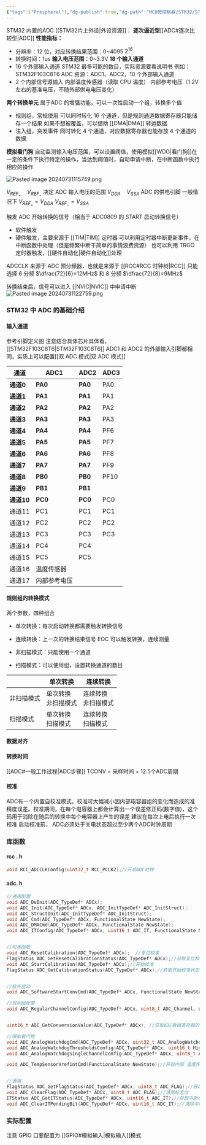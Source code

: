 ```yaml
---
{"tags":["Preipheral"],"dg-publish":true,"dg-path":"MCU微控制器/STM32/STM32 ADC.md","permalink":"/MCU微控制器/STM32/STM32 ADC/","dgPassFrontmatter":true,"noteIcon":"","created":"2025-08-02T10:36:28.462+08:00","updated":"2025-08-28T21:53:12.784+08:00"}
---
```



STM32 内置的ADC [[STM32片上外设\|外设资源]]： **逐次逼近型**[[ADC#逐次比较型\|ADC]]
**性能指标：**
- 分辨率：12 位，对应转换结果范围：0~4095  $2^{16}$
- 转换时间：1us 
**输入电压范围**：0~3.3V
**18 个输入通道**
- 16 个外部输入通道
	STM32 最多可能的数目，实际资源要看说明书
	例如：STM32F103C8T6 ADC 资源：ADC1、ADC2，10 个外部输入通道
- 2 个内部信号源输入
	内部温度传感器（读取 CPU 温度）
	内部参考电压（1.2V 左右的基准电压，不随外部供电电压变化）

**两个转换单元**
属于ADC 的增强功能，可以一次性启动一个组，转换多个值
- 规则组，常规使用
	可以同时转化 16 个通道，但是规则通道数据寄存器只能储存一个结果
	如果不想被覆盖，可以借助 [[DMA\|DMA]] 转运数据
- 注入组，突发事件
	同时转化 4 个通道，对应数据寄存器也能存放 4 个通道的数据

**模拟看门狗**
自动监测输入电压范围，可以设置阈值，使用模拟[[WDG\|看门狗]]在一定的条件下执行特定的操作，当达到阈值时，自动申请中断，在中断函数中执行相应的操作

![Pasted image 20240731115749.png](../img/user/Functional%20files/Photo%20Resources/Pasted%20image%2020240731115749.png)

$V_{REF_{+}}\quad V_{REF_{-}}$   决定 ADC 输入电压的范围
$V_{DDA} \quad V_{SSA}$    ADC 的供电引脚
一般情况下 $V_{REF_{+}}=V_{DDA}$   $V_{REF_{-}}=V_{SSA}$

触发 ADC 开始转换的信号（相当于 ADC0809 的 START 启动转换信号）
- 软件触发
- 硬件触发，主要来源于 [[TIM\|TIM]] 定时器
	可以利用定时器中断更新事件，在中断函数中处理（但是频繁中断干简单的事情浪费资源）
	也可以利用 TRGO 定时器触发，[[硬件自动化\|硬件自动化]]处理

ADCCLK 来源于 ADC 预分频器，也就是来源于 [[RCC#RCC 时钟树\|RCC]]
只能选择 6 分频 $\dfrac{72}{6}=12MHz$ 和 8 分频 $\dfrac{72}{8}=9MHz$

转换结束后，信号可以进入 [[NVIC\|NVIC]] 中申请中断
![Pasted image 20240731122759.png](../img/user/Functional%20files/Photo%20Resources/Pasted%20image%2020240731122759.png)

### STM32 中 ADC 的基础介绍
#### 输入通道
参考引脚定义图
注意结合具体芯片具体看，[[STM32F103C8T6\|STM32F103C8T6]]
ADC1 和 ADC2 的外部输入引脚都相同，实质上可以配置[[双 ADC 模式\|双 ADC 模式]]

| 通道   | ADC1   | ADC2 | ADC3 |
| ---- | ------ | ---- | ---- |
| **通道0**  | **PA0**    | **PA0**  | PA0  |
| **通道1**  | **PA1**    | **PA1**  | PA1  |
| **通道2**  | **PA2**    | **PA2**  | PA2  |
| **通道3**  | **PA3**    | **PA3**  | PA3  |
| **通道4**  | **PA4**    | **PA4**  | PF6  |
| **通道5**  | **PA5**    | **PA5**  | PF7  |
| **通道6**  | **PA6**    | **PA6**  | PF8  |
| **通道7**  | **PA7**    | **PA7**  | PF9  |
| **通道8**  | **PB0**    | **PB0**  | PF10 |
| **通道9**  | **PB1**    | **PB1**  |      |
| **通道10** | **PC0**    | **PC0**  | PC0  |
| 通道11 | PC1    | PC1  | PC1  |
| 通道12 | PC2    | PC2  | PC2  |
| 通道13 | PC3    | PC3  | PC3  |
| 通道14 | PC4    | PC4  |      |
| 通道15 | PC5    | PC5  |      |
| 通道16 | 温度传感器  |      |      |
| 通道17 | 内部参考电压 |      |      |
#### 规则组的转换模式
两个参数，四种组合
- 单次转换：每次启动转换都需要触发转换信号
- 连续转换：上一次的转换结束信号 EOC 可以触发转换，连续测量

- 非扫描模式：只能使用一个通道
- 扫描模式：可以使用组，设置转换通道的数目

|       | 单次转换              | 连续转换              |
| ----- | ----------------- | ----------------- |
| 非扫描模式 | 单次转换<br>非扫描模式<br> | 连续转换<br>非扫描模式<br> |
| 扫描模式  | 单次转换<br>扫描模式<br>  | 连续转换<br>扫描模式<br>  |

#### 数据对齐

#### 转换时间
[[ADC#一般工作过程\|ADC步骤]]
TCONV = 采样时间 + 12.5个ADC周期

#### 校准
ADC有一个内置自校准模式。校准可大幅减小因内部电容器组的变化而造成的准精度误差。校准期间，在每个电容器上都会计算出一个误差修正码(数字值)，这个码用于消除在随后的转换中每个电容器上产生的误差
建议在每次上电后执行一次校准
启动校准前， ADC必须处于关电状态超过至少两个ADC时钟周期



### 库函数
#### rcc . h
```C
void RCC_ADCCLKConfig(uint32_t RCC_PCLK2);//开启ADC时钟
```

#### adc. h
```C
//通用配置
void ADC_DeInit(ADC_TypeDef* ADCx);
void ADC_Init(ADC_TypeDef* ADCx, ADC_InitTypeDef* ADC_InitStruct);
void ADC_StructInit(ADC_InitTypeDef* ADC_InitStruct);
void ADC_Cmd(ADC_TypeDef* ADCx, FunctionalState NewState);
void ADC_DMACmd(ADC_TypeDef* ADCx, FunctionalState NewState);
void ADC_ITConfig(ADC_TypeDef* ADCx, uint16_t ADC_IT, FunctionalState NewState);


//校准函数
void ADC_ResetCalibration(ADC_TypeDef* ADCx);  //复位校准
FlagStatus ADC_GetResetCalibrationStatus(ADC_TypeDef* ADCx);//获取复位校准状态
void ADC_StartCalibration(ADC_TypeDef* ADCx);//开始校准
FlagStatus ADC_GetCalibrationStatus(ADC_TypeDef* ADCx);//获取开始校准状态


//软件启动
void ADC_SoftwareStartConvCmd(ADC_TypeDef* ADCx, FunctionalState NewState); //软件启动转换

//规则组配置
void ADC_RegularChannelConfig(ADC_TypeDef* ADCx, uint8_t ADC_Channel, uint8_t Rank, uint8_t ADC_SampleTime);


uint16_t ADC_GetConversionValue(ADC_TypeDef* ADCx); //获取ADC数据寄存器的值，读取转换的结果

//模拟看门狗
void ADC_AnalogWatchdogCmd(ADC_TypeDef* ADCx, uint32_t ADC_AnalogWatchdog);  //启动
void ADC_AnalogWatchdogThresholdsConfig(ADC_TypeDef* ADCx, uint16_t HighThreshold, uint16_t LowThreshold); //设置阈值
void ADC_AnalogWatchdogSingleChannelConfig(ADC_TypeDef* ADCx, uint8_t ADC_Channel); //看门通道

void ADC_TempSensorVrefintCmd(FunctionalState NewState);//开启内部 温度传感器、内部参考电压两个通道


//通用
FlagStatus ADC_GetFlagStatus(ADC_TypeDef* ADCx, uint8_t ADC_FLAG);//获取标志位
void ADC_ClearFlag(ADC_TypeDef* ADCx, uint8_t ADC_FLAG);//清除标志位
ITStatus ADC_GetITStatus(ADC_TypeDef* ADCx, uint16_t ADC_IT);//获取中断状态
void ADC_ClearITPendingBit(ADC_TypeDef* ADCx, uint16_t ADC_IT);//清除中断挂起位
```


### 实际配置
注意 GPIO 口要配置为 [[GPIO#模拟输入\|模拟输入]]模式

